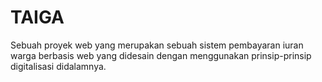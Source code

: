 # TAIGA
Sebuah proyek web yang merupakan sebuah sistem pembayaran iuran warga berbasis web yang didesain dengan menggunakan prinsip-prinsip digitalisasi didalamnya.
